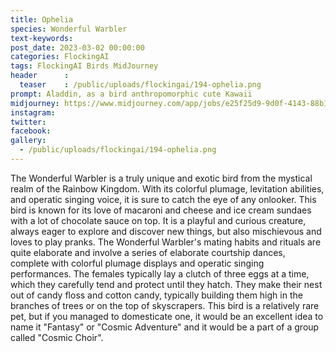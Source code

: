 ```yaml
---
title: Ophelia
species: Wonderful Warbler
text-keywords: 
post_date: 2023-03-02 00:00:00
categories: FlockingAI
tags: FlockingAI Birds MidJourney 
header      :
  teaser    : /public/uploads/flockingai/194-ophelia.png
prompt: Aladdin, as a bird anthropomorphic cute Kawaii
midjourney: https://www.midjourney.com/app/jobs/e25f25d9-9d0f-4143-88b1-0bb8ca81d7b8
instagram: 
twitter: 
facebook: 
gallery: 
  - /public/uploads/flockingai/194-ophelia.png
---
```


The Wonderful Warbler is a truly unique and exotic bird from the mystical realm of the Rainbow Kingdom. With its colorful plumage, levitation abilities, and operatic singing voice, it is sure to catch the eye of any onlooker. This bird is known for its love of macaroni and cheese and ice cream sundaes with a lot of chocolate sauce on top. It is a playful and curious creature, always eager to explore and discover new things, but also mischievous and loves to play pranks. The Wonderful Warbler's mating habits and rituals are quite elaborate and involve a series of elaborate courtship dances, complete with colorful plumage displays and operatic singing performances. The females typically lay a clutch of three eggs at a time, which they carefully tend and protect until they hatch. They make their nest out of candy floss and cotton candy, typically building them high in the branches of trees or on the top of skyscrapers. This bird is a relatively rare pet, but if you managed to domesticate one, it would be an excellent idea to name it "Fantasy" or "Cosmic Adventure" and it would be a part of a group called "Cosmic Choir".